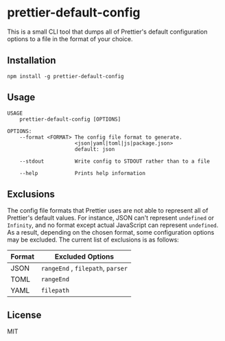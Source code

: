 # prettier-default-config

This is a small CLI tool that dumps all of Prettier's default configuration
options to a file in the format of your choice.

## Installation

```
npm install -g prettier-default-config
```

## Usage

```
USAGE
    prettier-default-config [OPTIONS]

OPTIONS:
    --format <FORMAT> The config file format to generate.
                      <json|yaml|toml|js|package.json>
                      default: json

    --stdout          Write config to STDOUT rather than to a file

    --help            Prints help information
```

## Exclusions

The config file formats that Prettier uses are not able to represent all of
Prettier's default values. For instance, JSON can't represent `undefined` or
`Infinity`, and no format except actual JavaScript can represent `undefined`.
As a result, depending on the chosen format, some configuration options may be
excluded. The current list of exclusions is as follows:


| Format | Excluded Options                  |
|--------|-----------------------------------|
| JSON   | `rangeEnd` , `filepath`, `parser` |
| TOML   | `rangeEnd`                        |
| YAML   | `filepath`                        |

## License

MIT
